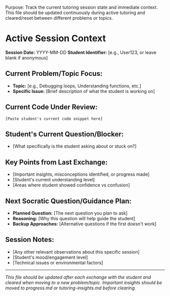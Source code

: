 Purpose: Track the current tutoring session state and immediate context. This file should be updated continuously during active tutoring and cleared/reset between different problems or topics.

# Active Session Context

**Session Date:** YYYY-MM-DD
**Student Identifier:** [e.g., User123, or leave blank if anonymous]

## Current Problem/Topic Focus:
- **Topic:** [e.g., Debugging loops, Understanding functions, etc.]
- **Specific Issue:** [Brief description of what the student is working on]

## Current Code Under Review:
```[language]
[Paste student's current code snippet here]
```

## Student's Current Question/Blocker:
- [What specifically is the student asking about or stuck on?]

## Key Points from Last Exchange:
- [Important insights, misconceptions identified, or progress made]
- [Student's current understanding level]
- [Areas where student showed confidence vs confusion]

## Next Socratic Question/Guidance Plan:
- **Planned Question:** [The next question you plan to ask]
- **Reasoning:** [Why this question will help guide the student]
- **Backup Approaches:** [Alternative questions if the first doesn't work]

## Session Notes:
- [Any other relevant observations about this specific session]
- [Student's mood/engagement level]
- [Technical issues or environmental factors]

---
*This file should be updated after each exchange with the student and cleared when moving to a new problem/topic. Important insights should be moved to progress.md or tutoring-insights.md before clearing.*